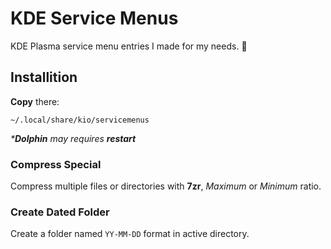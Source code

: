 # KDE Service Menus
KDE Plasma service menu entries I made for my needs. 🥰

## Installition
**Copy** there:

`~/.local/share/kio/servicemenus`

*\***Dolphin** may requires **restart***

### Compress Special
Compress multiple files or directories with **7zr**, *Maximum* or *Minimum* ratio.

### Create Dated Folder
Create a folder named `YY-MM-DD` format in active directory.
